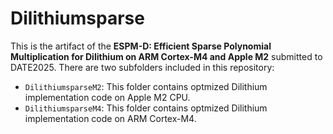 # Dilithiumsparse
This is the artifact of the **ESPM-D: Efficient Sparse Polynomial Multiplication for Dilithium on ARM Cortex-M4 and Apple M2** submitted to DATE2025. There are two subfolders included in this repository:

- `DilithiumsparseM2`: This folder contains optmized Dilithium implementation code on Apple M2 CPU.
- `DilithiumsparseM4`: This folder contains optmized Dilithium implementation code on ARM Cortex-M4.
